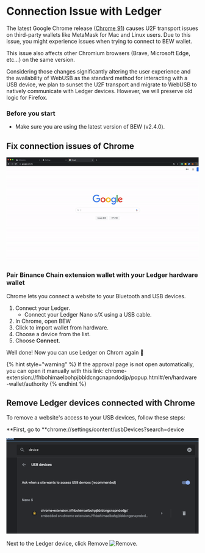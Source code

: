 # Connection Issue with Ledger

The latest Google Chrome release ([Chrome 91](https://chromium.googlesource.com/chromium/src/+log/90.0.4430.212..91.0.4472.77?pretty=fuller\&n=10000))  causes U2F transport issues on third-party wallets like MetaMask for Mac and Linux users. Due to this issue, you might experience issues when trying to connect to BEW wallet.&#x20;

This issue also affects other Chromium browsers (Brave, Microsoft Edge, etc…) on the same version.&#x20;

Considering those changes significantly altering the user experience and the availability of WebUSB as the standard method for interacting with a USB device, we plan to sunset the U2F transport and migrate to WebUSB to natively communicate with Ledger devices. However, we will preserve old logic for Firefox.&#x20;

### Before you start

* Make sure you are using the latest version of BEW (v2.4.0).&#x20;

## Fix connection issues of Chrome

![](../../../.gitbook/assets/ezgif-3-8388cfb9e5fd.gif)

### Pair Binance Chain extension wallet with your Ledger hardware wallet

Chrome lets you connect a website to your Bluetooth and USB devices.&#x20;

1. Connect your Ledger.
   * Connect your Ledger Nano s/X using a USB cable.
2. In Chrome, open BEW
3. Click to import wallet from hardware.
4. Choose a device from the list.
5. Choose **Connect**.

Well done! Now you can use Ledger on Chrom again 🎉

{% hint style="warning" %}
If the approval page is not open automatically, you can open it manually with this link:  chrome-extension://fhbohimaelbohpjbbldcngcnapndodjp/popup.html#/en/hardware-wallet/authority
{% endhint %}

## Remove Ledger devices connected with Chrome

To remove a website's access to your USB devices, follow these steps:

**First, go to **chrome://settings/content/usbDevices?search=device&#x20;

![](<../../../.gitbook/assets/image (63).png>)

Next to the Ledger device, click Remove ![Remove](https://lh3.googleusercontent.com/xCpR2wcJLqNt3syGBZWIXWJnNDZieI6aPfEDyL1Ts5Vn7nR0eQ7YK7MdELRVhwfkPEc).


